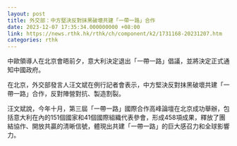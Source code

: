 ```yaml
---
layout: post
title: 外交部：中方堅決反對抹黑破壞共建「一帶一路」合作
date: 2023-12-07 17:35:34.000000000 +08:00
link: https://news.rthk.hk/rthk/ch/component/k2/1731168-20231207.htm
categories: rthk
---
```


中歐領導人在北京會晤前夕，意大利決定退出「一帶一路」倡議，並將決定正式通知中國政府。

在北京，外交部發言人汪文斌在例行記者會表示，中方堅決反對抹黑破壞共建「一帶一路」合作，反對陣營對抗、製造割裂。

汪文斌說，今年十月，第三屆「一帶一路」國際合作高峰論壇在北京成功舉辦，包括意大利在內的151個國家和41個國際組織代表參會，形成458項成果，釋放了團結協作、開放共贏的清晰信號，體現出共建「一帶一路」的巨大感召力和全球影響力。

